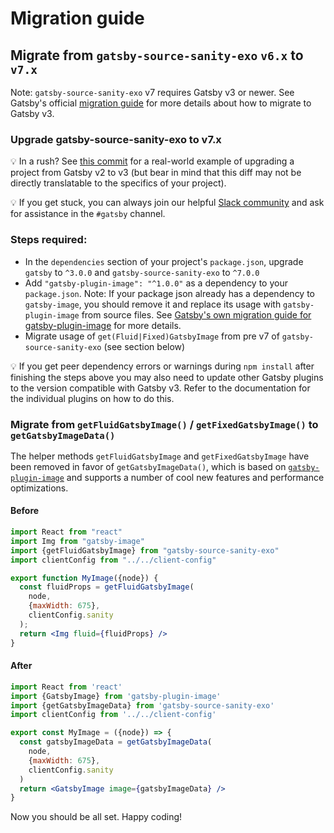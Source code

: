 # Migration guide

## Migrate from `gatsby-source-sanity-exo` `v6.x` to `v7.x`

Note: `gatsby-source-sanity-exo` v7 requires Gatsby v3 or newer. See Gatsby's official [migration guide](https://www.gatsbyjs.com/docs/reference/release-notes/migrating-from-v2-to-v3/) for more details about how to migrate to Gatsby v3.

### Upgrade gatsby-source-sanity-exo to v7.x

💡 In a rush? See [this commit](https://github.com/touchlesscode/sanity-template-gatsby-portfolio/commit/7534bb67f9ec627431a4e62b352b02bb1e033fb6) for a real-world example of upgrading a project from Gatsby v2 to v3 (but bear in mind that this diff may not be directly translatable to the specifics of your project).

💡 If you get stuck, you can always join our helpful [Slack community](http://slack.sanity.io/) and ask for assistance in the `#gatsby` channel.

### Steps required:
- In the `dependencies` section of your project's `package.json`, upgrade `gatsby` to `^3.0.0` and `gatsby-source-sanity-exo` to `^7.0.0`
- Add `"gatsby-plugin-image": "^1.0.0"` as a dependency to your `package.json`.
  Note: If your package json already has a dependency to `gatsby-image`, you should remove it and replace its usage with `gatsby-plugin-image` from source files. See [Gatsby's own migration guide for gatsby-plugin-image](https://www.gatsbyjs.com/docs/reference/release-notes/image-migration-guide/) for more details.
- Migrate usage of `get(Fluid|Fixed)GatsbyImage` from pre v7 of `gatsby-source-sanity-exo` (see section below)

💡️ If you get peer dependency errors or warnings during `npm install` after finishing the steps above you may also need to update other Gatsby plugins to the version compatible with Gatsby v3. Refer to the documentation for the individual plugins on how to do this.

### Migrate from `getFluidGatsbyImage()` / `getFixedGatsbyImage()` to `getGatsbyImageData()`

The helper methods `getFluidGatsbyImage` and `getFixedGatsbyImage` have been removed in favor of `getGatsbyImageData()`, which is based on [`gatsby-plugin-image`](https://www.gatsbyjs.com/plugins/gatsby-plugin-image) and supports a number of cool new features and performance optimizations.

#### Before
```jsx
import React from "react"
import Img from "gatsby-image"
import {getFluidGatsbyImage} from "gatsby-source-sanity-exo"
import clientConfig from "../../client-config"

export function MyImage({node}) {
  const fluidProps = getFluidGatsbyImage(
    node,
    {maxWidth: 675},
    clientConfig.sanity
  );
  return <Img fluid={fluidProps} />
}
```
#### After
```jsx
import React from 'react'
import {GatsbyImage} from 'gatsby-plugin-image'
import {getGatsbyImageData} from 'gatsby-source-sanity-exo'
import clientConfig from '../../client-config'

export const MyImage = ({node}) => {
  const gatsbyImageData = getGatsbyImageData(
    node,
    {maxWidth: 675},
    clientConfig.sanity
  )
  return <GatsbyImage image={gatsbyImageData} />
}
```

Now you should be all set. Happy coding!
